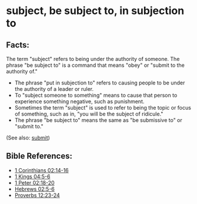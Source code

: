 # subject, be subject to, in subjection to #

## Facts: ##

The term "subject" refers to being under the authority of someone. The phrase "be subject to" is a command that means "obey" or "submit to the authority of."

* The phrase "put in subjection to" refers to causing people to be under the authority of a leader or ruler.
* To "subject someone to something" means to cause that person to experience something negative, such as punishment.
* Sometimes the term "subject" is used to refer to being the topic or focus of something, such as in, "you will be the subject of ridicule."
* The phrase "be subject to" means the same as "be submissive to" or "submit to."

(See also: [submit](../other/submit.md))

## Bible References: ##

* [1 Corinthians 02:14-16](https://door43.org/en/bible/notes/1co/02/14)
* [1 Kings 04:5-6](https://door43.org/en/bible/notes/1ki/04/05)
* [1 Peter 02:18-20](https://door43.org/en/bible/notes/1pe/02/18)
* [Hebrews 02:5-6](https://door43.org/en/bible/notes/heb/02/05)
* [Proverbs 12:23-24](https://door43.org/en/bible/notes/pro/12/23)

